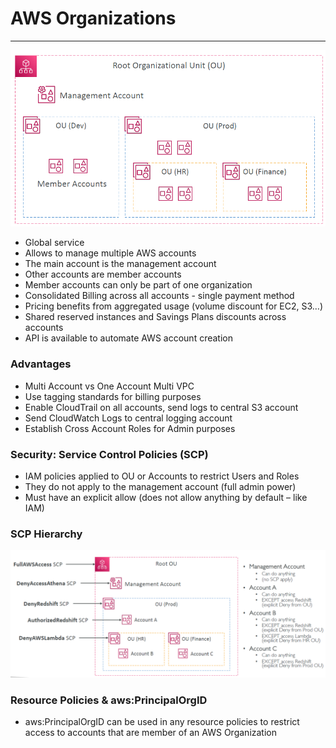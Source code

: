 # AWS Organizations

---
![AWS Organizations](../Image/AWS_Organization.png)
* Global service
* Allows to manage multiple AWS accounts
* The main account is the management account
* Other accounts are member accounts
* Member accounts can only be part of one organization
* Consolidated Billing across all accounts - single payment method
* Pricing benefits from aggregated usage (volume discount for EC2, S3…)
* Shared reserved instances and Savings Plans discounts across accounts
* API is available to automate AWS account creation
### Advantages
* Multi Account vs One Account Multi VPC
* Use tagging standards for billing purposes
* Enable CloudTrail on all accounts, send logs to central S3 account
* Send CloudWatch Logs to central logging account
* Establish Cross Account Roles for Admin purposes
### Security: Service Control Policies (SCP)
* IAM policies applied to OU or Accounts to restrict Users and Roles
* They do not apply to the management account (full admin power)
* Must have an explicit allow (does not allow anything by default – like IAM)
### SCP Hierarchy
![SCP Hierarchy](../Image/SCP_Hierarchy.png)
### Resource Policies & aws:PrincipalOrgID
* aws:PrincipalOrgID can be used in any resource policies to restrict access to accounts that are member of an AWS Organization